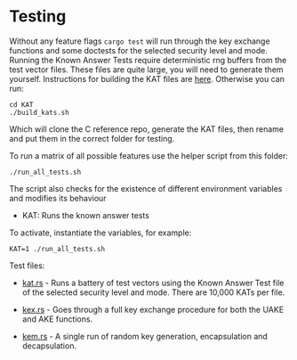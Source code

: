 # Testing

Without any feature flags `cargo test` will run through the key exchange functions and some doctests for the selected security level and mode. Running the Known Answer Tests require deterministic rng buffers from the test vector files. These files are quite large, you will need to generate them yourself. Instructions for building the KAT files are [here](./KAT/readme.md). Otherwise you can run:

```shell
cd KAT
./build_kats.sh
```

Which will clone the C reference repo, generate the KAT files, then rename and put them in the correct folder for testing.


To run a matrix of all possible features use the helper script from this folder:
```shell
./run_all_tests.sh
```

The script also checks for the existence of different environment variables and modifies
its behaviour

* KAT: Runs the known answer tests

To activate, instantiate the variables, for example:

```shell
KAT=1 ./run_all_tests.sh 
```

Test files:

* [kat.rs](test_kat.rs)  - Runs a battery of test vectors using the Known Answer Test file of the selected security level and mode. There are 10,000 KATs per file.

* [kex.rs](./kex.rs) - Goes through a full key exchange procedure for both the UAKE and AKE functions.

* [kem.rs](./kem.rs) - A single run of random key generation, encapsulation and decapsulation.
